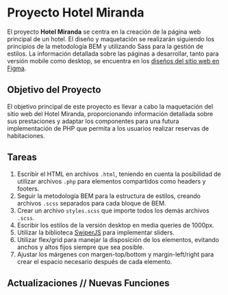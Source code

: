 # Proyecto Hotel Miranda

El proyecto **Hotel Miranda** se centra en la creación de la página web principal de un hotel. El diseño y maquetación se realizarán siguiendo los principios de la metodología BEM y utilizando Sass para la gestión de estilos. La información detallada sobre las páginas a desarrollar, tanto para versión mobile como desktop, se encuentra en los [diseños del sitio web en Figma](https://www.figma.com/file/xxxxxx/Hotel-Miranda-Designs?type=design&node-id=0%3A1).

## Objetivo del Proyecto

El objetivo principal de este proyecto es llevar a cabo la maquetación del sitio web del Hotel Miranda, proporcionando información detallada sobre sus prestaciones y adaptar los componentes para una futura implementación de PHP que permita a los usuarios realizar reservas de habitaciones.

## Tareas

1. Escribir el HTML en archivos `.html`, teniendo en cuenta la posibilidad de utilizar archivos `.php` para elementos compartidos como headers y footers.
2. Seguir la metodología BEM para la estructura de estilos, creando archivos `.scss` separados para cada bloque de BEM.
3. Crear un archivo `styles.scss` que importe todos los demás archivos `.scss`.
4. Escribir los estilos de la versión desktop en media queries de 1000px.
5. Utilizar la biblioteca [SwiperJS](https://swiperjs.com/) para implementar sliders.
6. Utilizar flex/grid para manejar la disposición de los elementos, evitando anchos y altos fijos siempre que sea posible.
7. Ajustar los márgenes con margen-top/bottom y margin-left/right para crear el espacio necesario después de cada elemento.

## Actualizaciones // Nuevas Funciones
